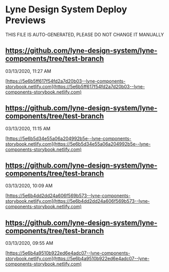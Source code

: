 # Lyne Design System Deploy Previews

 THIS FILE IS AUTO-GENERATED, PLEASE DO NOT CHANGE IT MANUALLY 

## https://github.com/lyne-design-system/lyne-components/tree/test-branch
03/13/2020, 11:27 AM

[https://5e6b5ff617f54fd2a7d20b03--lyne-components-storybook.netlify.com](https://5e6b5ff617f54fd2a7d20b03--lyne-components-storybook.netlify.com)

## https://github.com/lyne-design-system/lyne-components/tree/test-branch
03/13/2020, 11:15 AM

[https://5e6b5d34e55a06a204992b5e--lyne-components-storybook.netlify.com](https://5e6b5d34e55a06a204992b5e--lyne-components-storybook.netlify.com)

## https://github.com/lyne-design-system/lyne-components/tree/test-branch
03/13/2020, 10:09 AM

[https://5e6b4dd2dd24a606f569b573--lyne-components-storybook.netlify.com](https://5e6b4dd2dd24a606f569b573--lyne-components-storybook.netlify.com)

## https://github.com/lyne-design-system/lyne-components/tree/test-branch
03/13/2020, 09:55 AM

[https://5e6b4a9510b922ed6e4adc07--lyne-components-storybook.netlify.com](https://5e6b4a9510b922ed6e4adc07--lyne-components-storybook.netlify.com)

